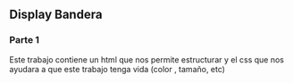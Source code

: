 ## Display Bandera
### Parte 1

Este trabajo contiene un html que nos permite estructurar  y el css que nos ayudara a
que este trabajo tenga vida (color , tamaño, etc)
